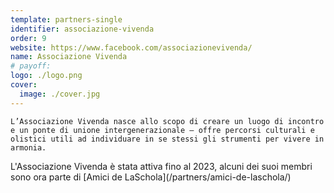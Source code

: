 ```yaml
---
template: partners-single
identifier: associazione-vivenda
order: 9
website: https://www.facebook.com/associazionevivenda/
name: Associazione Vivenda
# payoff:
logo: ./logo.png
cover:
  image: ./cover.jpg
---
```


<Row>
  <Col md={6}>
    <EntryInfo variant="web" label="Visita" value="[facebook.com/associazionevivenda](https://www.facebook.com/associazionevivenda)" $bottom={6}/>

    L’Associazione Vivenda nasce allo scopo di creare un luogo di incontro e un ponte di unione intergenerazionale – offre percorsi culturali e olistici utili ad individuare in se stessi gli strumenti per vivere in armonia.
  </Col>
  <Col md={6}>
    <Alert $top={3} color="lilla">
      L'Associazione Vivenda è stata attiva fino al 2023, alcuni dei suoi membri sono ora parte di [Amici de LaSchola](/partners/amici-de-laschola/)
    </Alert>
  </Col>
</Row>

